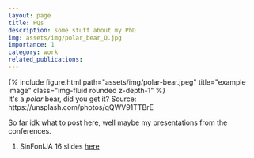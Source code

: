 ```yaml
---
layout: page
title: PQs
description: some stuff about my PhD
img: assets/img/polar_bear_Q.jpg
importance: 1
category: work
related_publications: 
---
```


<div class="row">
    <div class="col-sm mt-3 mt-md-0">
        {% include figure.html path="assets/img/polar-bear.jpeg" title="example image" class="img-fluid rounded z-depth-1" %}
    </div>
</div>
<div class="caption">
    It's a <i>polar</i> bear, did you get it? Source: https://unsplash.com/photos/qQWV91TTBrE
</div>

So far idk what to post here, well maybe my presentations from the conferences.

1. SinFonIJA 16 slides [here](https://github.com/mariaonoeva/mariaonoeva.github.io/blob/master/assets/pdf/SinFonIJA16_MO_RS_RuNegPQs.pdf)